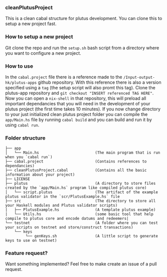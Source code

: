 ### cleanPlutusProject
This is a clean cabal structure for plutus development. You can clone this to setup a new project fast.

### How to setup a new project
Git clone the repo and run the `setup.sh` bash script from a directory where you want to configure a new project.

### How to use
In the `cabal.project` file there is a reference made to the `/Input-output-hk/plutus-apps` github repository. With this reference there is also a version specified using a `tag` (the setup script will also promt this tag). Clone the plutus-app repository and `git checkout "INSERT referenced TAG HERE"`. Now you can open a `nix-shell` in that repository, this will preload all important dependancies that you will need in the development of your plutus project (the first time takes 10 minutes). If you now change directory to your just initialized clean plutus project folder you can compile the `app/Main.hs` file by running `cabal build` and you can build and run it by using `cabal run`.

### Folder structure
```
├── app
│   └── Main.hs                         (The main program that is run when you `cabal run`)
├── cabal.project                       (Contains references to dependancies)
├── cleanPlutusProject.cabal            (Contains all the basic information about your project)
├── LICENSE
├── plutus                              (A directory to store files created by the `app/Main.hs` program like compiled plutus core)
│   └── script.plutus                   (The artifact of the example plutus validator in the `scr/PlutusExample.hs` file
├── src                                 (The directory to store all your Haskell modules and Plutus validator scripts)
|   ├── PlutusExample.hs                (A template plutus example)
|   └── Utils.hs                        (some basic tool that help compile to plutus core and encode datums and redeemers|
└── testnet                             (A folder where you can test your scripts on testnet and store/construct transactions)
    └── keys
         └── genKeys.sh                 (A little script to generate keys to use on testnet)
```

### Feature request?
Want something implemented? Feel free to make create an issue of a pull request.
